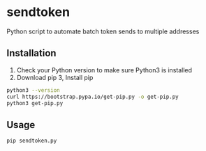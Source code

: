 # sendtoken
Python script to automate batch token sends to multiple addresses 

## Installation

1. Check your Python version to make sure Python3 is installed
2. Download pip
3, Install pip


```bash
python3 --version
curl https://bootstrap.pypa.io/get-pip.py -o get-pip.py
python3 get-pip.py
```

## Usage

```bash
pip sendtoken.py
```
